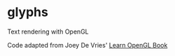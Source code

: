 # glyphs
Text rendering with OpenGL

Code adapted from Joey De Vries' [Learn OpenGL Book](https://github.com/JoeyDeVries/LearnOpenGL)

